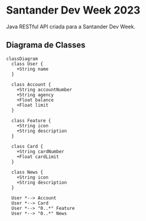 # Santander Dev Week 2023
Java RESTful API criada para a Santander Dev Week.

## Diagrama de Classes

```mermaid
classDiagram
  class User {
    +String name
  }

  class Account {
    +String accountNumber
    +String agency
    +Float balance
    +Float limit
  }

  class Feature {
    +String icon
    +String description
  }

  class Card {
    +String cardNumber
    +Float cardLimit
  }

  class News {
    +String icon
    +String description
  }

  User *--> Account
  User *--> Card
  User *--> "0..*" Feature
  User *--> "0..*" News
```
